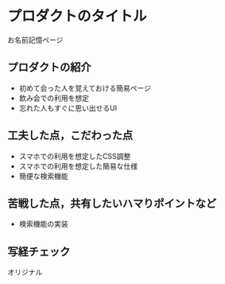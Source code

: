 # プロダクトのタイトル
お名前記憶ページ

## プロダクトの紹介
- 初めて会った人を覚えておける簡易ページ
- 飲み会での利用を想定
- 忘れた人もすぐに思い出せるUI

## 工夫した点，こだわった点

- スマホでの利用を想定したCSS調整
- スマホでの利用を想定した簡易な仕様
- 簡便な検索機能

## 苦戦した点，共有したいハマりポイントなど

- 検索機能の実装

## 写経チェック
オリジナル